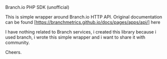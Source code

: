 Branch.io PHP SDK (unofficial)

This is simple wrapper around Branch.io HTTP API.
Original documentation can be found [https://branchmetrics.github.io/docs/pages/apps/api/] here

I have nothing related to Branch services, i created this library because i used branch, i wrote this simple
wrapper and i want to share it with community.

Cheers.